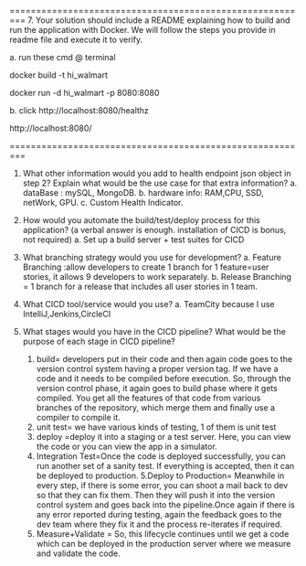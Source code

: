 =========================================================
7. Your solution should include a README explaining how to build and run the application with Docker. We will follow the steps you provide in readme file and execute it to verify.

a. run these cmd @ terminal

docker build -t hi_walmart

docker run -d hi_walmart -p 8080:8080

b. click http://localhost:8080/healthz

http://localhost:8080/

=========================================================

1. What other information would you add to health endpoint json object in step 2? 
    Explain what would be the use case for that extra information?
    a.  dataBase : mySQL, MongoDB. 
    b.  hardware info: RAM,CPU, SSD, netWork, GPU. 
    c.  Custom Health Indicator.
     
2. How would you automate the build/test/deploy process for this application? (a verbal answer is enough. installation of CICD is bonus, not required)
    a. Set up a build server +  test suites for CICD

3. What branching strategy would you use for development?
    a. Feature Branching :allow developers to create 1 branch for 1 feature=user stories, it allows 9 developers to work separately.
    b. Release Branching =  1 branch for a release that includes all user stories in 1 team.

5. What CICD tool/service would you use?
    a. TeamCity because I use IntelliJ,Jenkins,CircleCI

6. What stages would you have in the CICD pipeline?
What would be the purpose of each stage in CICD pipeline?
    1. build= developers put in their code and then again code goes to the version control system having a proper version tag. If we have a code and it needs to be compiled before execution. So, through the version control phase, it again goes to build phase where it gets compiled. You get all the features of that code from various branches of the repository, which merge them and finally use a compiler to compile it. 
    2. unit test= we have various kinds of testing, 1 of them is  unit test 
    3. deploy =deploy it into a staging or a test server. Here, you can view the code or you can view the app in a simulator.
    4. Integration Test=Once the code is deployed successfully, you can run another set of a sanity test. If everything is accepted, then it can be deployed to production.
    5.Deploy to Production= Meanwhile in every step, if there is some error, you can shoot a mail back to dev so that they can fix them. Then they will push it into the version control system and goes back into the pipeline.Once again if there is any error reported during testing, again the feedback goes to the dev team where they fix it and the process re-iterates if required.
    6. Measure+Validate = So, this lifecycle continues until we get a code which can be deployed in the production server where we measure and validate the code.


